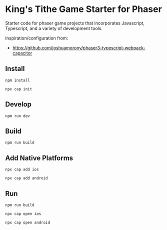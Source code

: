 # King's Tithe Game Starter for Phaser
Starter code for phaser game projects that incorporates Javascript, Typescript, and a variety of development tools.

Inspiration/configuration from: 
- https://github.com/joshuamorony/phaser3-typescript-webpack-capacitor

## Install

```
npm install
```

```
npx cap init
```

## Develop

```
npm run dev
```

## Build

```
npm run build
```

## Add Native Platforms

```
npx cap add ios
```

```
npx cap add android
```

## Run

```
npm run build
```

```
npx cap open ios
```

```
npx cap open android
```
